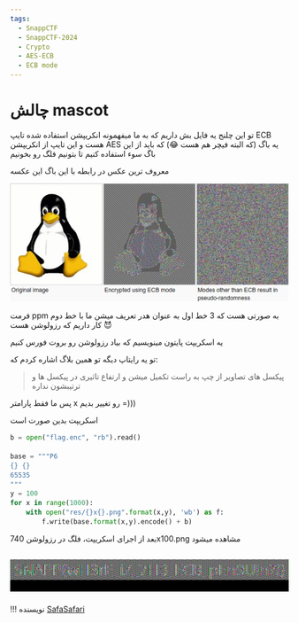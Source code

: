 ```yaml
---
tags:
  - SnappCTF
  - SnappCTF-2024
  - Crypto
  - AES-ECB
  - ECB mode
---
```


# چالش mascot

تو این چلنج یه فایل بش داریم که به ما میفهمونه انکریپشن استفاده شده تایپ ECB هست و این تایپ از انکریپشن AES یه باگ (که البته فیچر هم هست :joy:) که باید از این باگ سوء استفاده کنیم تا بتونیم فلگ رو بخونیم

معروف ترین عکس در رابطه با این باگ این عکسه

![[PeNgUiN!]](mascot-1.png)

فرمت ppm به صورتی هست که 3 خط اول به عنوان هدر تعریف میشن
ما با خط دوم کار داریم که رزولوشن هست :smiling_imp:

یه اسکریپت پایتون مینویسیم که بیاد رزولوشن رو بروت فورس کنیم

تو یه رایتاپ دیگه تو همین بلاگ اشاره کردم که:
> پیکسل های تصاویر از چپ به راست تکمیل میشن و ارتفاع تاثیری در پیکسل ها و ترتیبشون نداره

پس ما فقط پارامتر x رو تغییر بدیم =)))

اسکریپت بدین صورت است

```python linenums="1"
b = open("flag.enc", "rb").read()

base = """P6
{} {}
65535
"""
y = 100
for x in range(1000):
    with open("res/{}x{}.png".format(x,y), 'wb') as f:
        f.write(base.format(x,y).encode() + b)
```

بعد از اجرای اسکریپت، فلگ در رزولوشن 740x100.png مشاهده میشود

![Mascot](mascot-2.png)
---
!!! نویسنده
    [SafaSafari](https://twitter.com/SafaSafari3)

